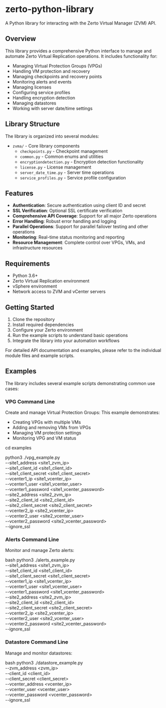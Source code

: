 # zerto-python-library
A Python library for interacting with the Zerto Virtual Manager (ZVM) API.

## Overview
This library provides a comprehensive Python interface to manage and automate Zerto Virtual Replication operations. It includes functionality for:

- Managing Virtual Protection Groups (VPGs)
- Handling VM protection and recovery
- Managing checkpoints and recovery points
- Monitoring alerts and events
- Managing licenses
- Configuring service profiles
- Handling encryption detection
- Managing datastores
- Working with server date/time settings

## Library Structure

The library is organized into several modules:

- `zvma/` - Core library components
  - `checkpoints.py` - Checkpoint management
  - `common.py` - Common enums and utilities
  - `encryptiondetection.py` - Encryption detection functionality
  - `license.py` - License management
  - `server_date_time.py` - Server time operations
  - `service_profiles.py` - Service profile configuration

## Features

- **Authentication**: Secure authentication using client ID and secret
- **SSL Verification**: Optional SSL certificate verification
- **Comprehensive API Coverage**: Support for all major Zerto operations
- **Error Handling**: Robust error handling and logging
- **Parallel Operations**: Support for parallel failover testing and other operations
- **Monitoring**: Real-time status monitoring and reporting
- **Resource Management**: Complete control over VPGs, VMs, and infrastructure resources

## Requirements

- Python 3.6+
- Zerto Virtual Replication environment
- vSphere environment
- Network access to ZVM and vCenter servers

## Getting Started

1. Clone the repository
2. Install required dependencies
3. Configure your Zerto environment
4. Run the example scripts to understand basic operations
5. Integrate the library into your automation workflows

For detailed API documentation and examples, please refer to the individual module files and example scripts.

## Examples

The library includes several example scripts demonstrating common use cases:

### VPG Command Line
Create and manage Virtual Protection Groups:
This example demonstrates:
- Creating VPGs with multiple VMs
- Adding and removing VMs from VPGs
- Managing VM protection settings
- Monitoring VPG and VM status

cd examples

python3 ./vpg_example.py \
--site1_address <site1_zvm_ip> \
--site1_client_id <site1_client_id> \
--site1_client_secret <site1_client_secret> \
--vcenter1_ip <site1_vcenter_ip> \
--vcenter1_user <site1_vcenter_user> \
--vcenter1_password <site1_vcenter_password> \
--site2_address <site2_zvm_ip> \
--site2_client_id <site2_client_id> \
--site2_client_secret <site2_client_secret> \
--vcenter2_ip <site2_vcenter_ip> \
--vcenter2_user <site2_vcenter_user> \
--vcenter2_password <site2_vcenter_password> \
--ignore_ssl

### Alerts Command Line
Monitor and manage Zerto alerts:

bash
python3 ./alerts_example.py \
--site1_address <site1_zvm_ip> \
--site1_client_id <site1_client_id> \
--site1_client_secret <site1_client_secret> \
--vcenter1_ip <site1_vcenter_ip> \
--vcenter1_user <site1_vcenter_user> \
--vcenter1_password <site1_vcenter_password> \
--site2_address <site2_zvm_ip> \
--site2_client_id <site2_client_id> \
--site2_client_secret <site2_client_secret> \
--vcenter2_ip <site2_vcenter_ip> \
--vcenter2_user <site2_vcenter_user> \
--vcenter2_password <site2_vcenter_password> \
--ignore_ssl


### Datastore Command Line
Manage and monitor datastores:

bash
python3 ./datastore_example.py \
--zvm_address <zvm_ip> \
--client_id <client_id> \
--client_secret <client_secret> \
--vcenter_address <vcenter_ip> \
--vcenter_user <vcenter_user> \
--vcenter_password <vcenter_password> \
--ignore_ssl
